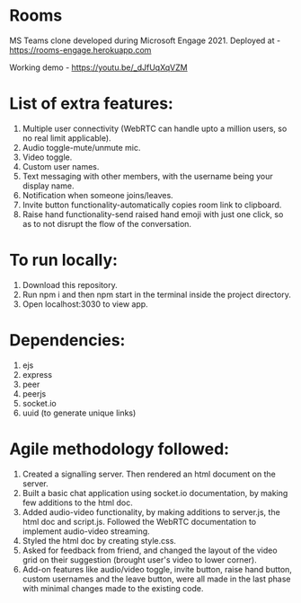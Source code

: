 # Rooms
MS Teams clone developed during Microsoft Engage 2021. 
Deployed at - https://rooms-engage.herokuapp.com

Working demo - https://youtu.be/_dJfUqXqVZM

# List of extra features:
1. Multiple user connectivity (WebRTC can handle upto a million users, so no real limit applicable).
2. Audio toggle-mute/unmute mic.
3. Video toggle.
4. Custom user names.
5. Text messaging with other members, with the username being your display name.
6. Notification when someone joins/leaves.
7. Invite button functionality-automatically copies room link to clipboard.
8. Raise hand functionality-send raised hand emoji with just one click, so as to not disrupt the flow of the conversation. 

# To run locally:
1. Download this repository.
2. Run npm i and then npm start in the terminal inside the project directory.
3. Open localhost:3030 to view app.

# Dependencies:
1. ejs
2. express
3. peer
4. peerjs
5. socket.io
6. uuid (to generate unique links)

# Agile methodology followed:
1. Created a signalling server. Then rendered an html document on the server.
2. Built a basic chat application using socket.io documentation, by making few additions to the html doc.
3. Added audio-video functionality, by making additions to server.js, the html doc and script.js. Followed the WebRTC documentation to implement audio-video streaming.
4. Styled the html doc by creating style.css. 
5. Asked for feedback from friend, and changed the layout of the video grid on their suggestion (brought user's video to lower corner).
6. Add-on features like audio/video toggle, invite button, raise hand button, custom usernames and the leave button, were all made in the last phase with minimal changes made to the existing code.
